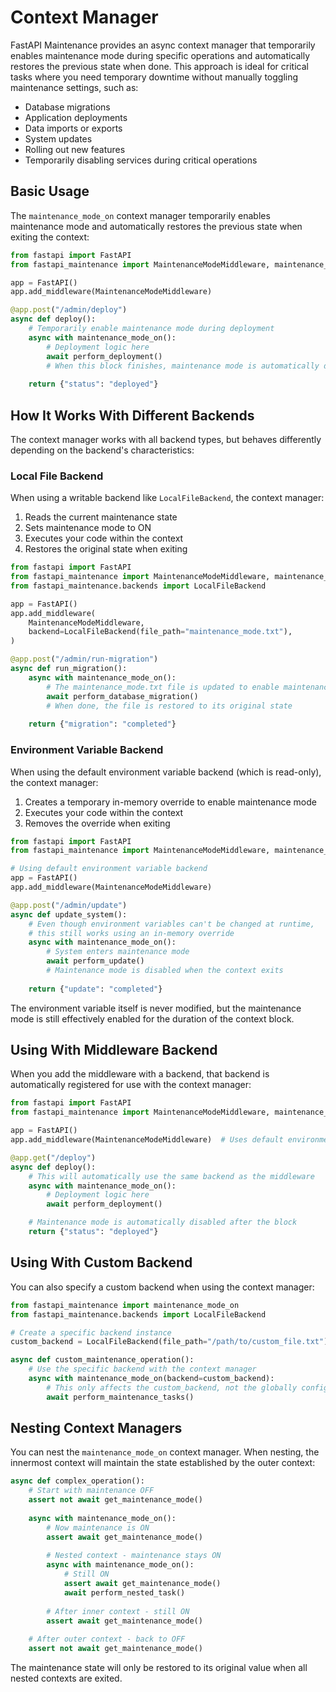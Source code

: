# Context Manager

FastAPI Maintenance provides an async context manager that temporarily enables maintenance mode during specific operations and automatically restores the previous state when done. This approach is ideal for critical tasks where you need temporary downtime without manually toggling maintenance settings, such as:

- Database migrations
- Application deployments
- Data imports or exports
- System updates
- Rolling out new features
- Temporarily disabling services during critical operations

## Basic Usage

The `maintenance_mode_on` context manager temporarily enables maintenance mode and automatically restores the previous state when exiting the context:

```python
from fastapi import FastAPI
from fastapi_maintenance import MaintenanceModeMiddleware, maintenance_mode_on

app = FastAPI()
app.add_middleware(MaintenanceModeMiddleware)

@app.post("/admin/deploy")
async def deploy():
    # Temporarily enable maintenance mode during deployment
    async with maintenance_mode_on():
        # Deployment logic here
        await perform_deployment()
        # When this block finishes, maintenance mode is automatically disabled
    
    return {"status": "deployed"}
```

## How It Works With Different Backends

The context manager works with all backend types, but behaves differently depending on the backend's characteristics:

### Local File Backend

When using a writable backend like `LocalFileBackend`, the context manager:
1. Reads the current maintenance state
2. Sets maintenance mode to ON
3. Executes your code within the context
4. Restores the original state when exiting

```python
from fastapi import FastAPI
from fastapi_maintenance import MaintenanceModeMiddleware, maintenance_mode_on
from fastapi_maintenance.backends import LocalFileBackend

app = FastAPI()
app.add_middleware(
    MaintenanceModeMiddleware,
    backend=LocalFileBackend(file_path="maintenance_mode.txt"),
)

@app.post("/admin/run-migration")
async def run_migration():
    async with maintenance_mode_on():
        # The maintenance_mode.txt file is updated to enable maintenance
        await perform_database_migration()
        # When done, the file is restored to its original state
    
    return {"migration": "completed"}
```

### Environment Variable Backend

When using the default environment variable backend (which is read-only), the context manager:
1. Creates a temporary in-memory override to enable maintenance mode
2. Executes your code within the context
3. Removes the override when exiting

```python
from fastapi import FastAPI
from fastapi_maintenance import MaintenanceModeMiddleware, maintenance_mode_on

# Using default environment variable backend
app = FastAPI()
app.add_middleware(MaintenanceModeMiddleware)

@app.post("/admin/update")
async def update_system():
    # Even though environment variables can't be changed at runtime,
    # this still works using an in-memory override
    async with maintenance_mode_on():
        # System enters maintenance mode
        await perform_update()
        # Maintenance mode is disabled when the context exits
    
    return {"update": "completed"}
```

The environment variable itself is never modified, but the maintenance mode is still effectively enabled for the duration of the context block.

## Using With Middleware Backend

When you add the middleware with a backend, that backend is automatically registered for use with the context manager:

```python
from fastapi import FastAPI
from fastapi_maintenance import MaintenanceModeMiddleware, maintenance_mode_on

app = FastAPI()
app.add_middleware(MaintenanceModeMiddleware)  # Uses default environment variable backend

@app.get("/deploy")
async def deploy():
    # This will automatically use the same backend as the middleware
    async with maintenance_mode_on():
        # Deployment logic here
        await perform_deployment()

    # Maintenance mode is automatically disabled after the block
    return {"status": "deployed"}
```

## Using With Custom Backend

You can also specify a custom backend when using the context manager:

```python
from fastapi_maintenance import maintenance_mode_on
from fastapi_maintenance.backends import LocalFileBackend

# Create a specific backend instance
custom_backend = LocalFileBackend(file_path="/path/to/custom_file.txt")

async def custom_maintenance_operation():
    # Use the specific backend with the context manager
    async with maintenance_mode_on(backend=custom_backend):
        # This only affects the custom_backend, not the globally configured one
        await perform_maintenance_tasks()
```

## Nesting Context Managers

You can nest the `maintenance_mode_on` context manager. When nesting, the innermost context will maintain the state established by the outer context:

```python
async def complex_operation():
    # Start with maintenance OFF
    assert not await get_maintenance_mode()
    
    async with maintenance_mode_on():
        # Now maintenance is ON
        assert await get_maintenance_mode()
        
        # Nested context - maintenance stays ON
        async with maintenance_mode_on():
            # Still ON
            assert await get_maintenance_mode()
            await perform_nested_task()
            
        # After inner context - still ON
        assert await get_maintenance_mode()
        
    # After outer context - back to OFF
    assert not await get_maintenance_mode()
```

The maintenance state will only be restored to its original value when all nested contexts are exited.
